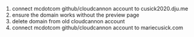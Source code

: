 1. connect mcdotcom github/cloudcannon account to cusick2020.dju.me
2. ensure the domain works without the preview page
3. delete domain from old cloudcannon account
4. connect mcdotcom github/cloudcannon account to mariecusick.com
